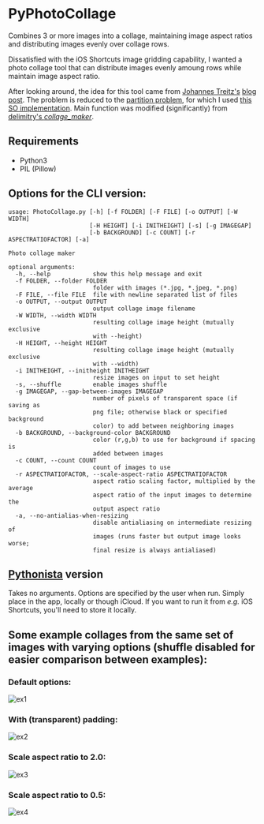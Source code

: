 # PyPhotoCollage
Combines 3 or more images into a collage, maintaining image aspect ratios and distributing images evenly over collage rows.

Dissatisfied with the iOS Shortcuts image gridding capability, I wanted a photo collage tool that can distribute images evenly amoung rows while maintain image aspect ratio.

After looking around, the idea for this tool came from [Johannes Treitz's](https://medium.com/@jtreitz) [blog post](https://medium.com/@jtreitz/the-algorithm-for-a-perfectly-balanced-photo-gallery-914c94a5d8af).
The problem is reduced to the [partition problem](http://www8.cs.umu.se/kurser/TDBAfl/VT06/algorithms/BOOK/BOOK2/NODE45.HTM), for which I used [this SO implementation](https://stackoverflow.com/a/7942946).
Main function was modified (significantly) from [delimitry's _collage_maker_](https://github.com/delimitry/collage_maker).

## Requirements

* Python3
* PIL (Pillow)

## Options for the CLI version:
```
usage: PhotoCollage.py [-h] [-f FOLDER] [-F FILE] [-o OUTPUT] [-W WIDTH]
                       [-H HEIGHT] [-i INITHEIGHT] [-s] [-g IMAGEGAP]
                       [-b BACKGROUND] [-c COUNT] [-r ASPECTRATIOFACTOR] [-a]

Photo collage maker

optional arguments:
  -h, --help            show this help message and exit
  -f FOLDER, --folder FOLDER
                        folder with images (*.jpg, *.jpeg, *.png)
  -F FILE, --file FILE  file with newline separated list of files
  -o OUTPUT, --output OUTPUT
                        output collage image filename
  -W WIDTH, --width WIDTH
                        resulting collage image height (mutually exclusive
                        with --height)
  -H HEIGHT, --height HEIGHT
                        resulting collage image height (mutually exclusive
                        with --width)
  -i INITHEIGHT, --initheight INITHEIGHT
                        resize images on input to set height
  -s, --shuffle         enable images shuffle
  -g IMAGEGAP, --gap-between-images IMAGEGAP
                        number of pixels of transparent space (if saving as
                        png file; otherwise black or specified background
                        color) to add between neighboring images
  -b BACKGROUND, --background-color BACKGROUND
                        color (r,g,b) to use for background if spacing is
                        added between images
  -c COUNT, --count COUNT
                        count of images to use
  -r ASPECTRATIOFACTOR, --scale-aspect-ratio ASPECTRATIOFACTOR
                        aspect ratio scaling factor, multiplied by the average
                        aspect ratio of the input images to determine the
                        output aspect ratio
  -a, --no-antialias-when-resizing
                        disable antialiasing on intermediate resizing of
                        images (runs faster but output image looks worse;
                        final resize is always antialiased)
```

## [Pythonista](http://omz-software.com/pythonista/) version

Takes no arguments.
Options are specified by the user when run.
Simply place in the app, locally or though iCloud.
If you want to run it from _e.g._ iOS Shortcuts, you'll need to store it locally.

## Some example collages from the same set of images with varying options (shuffle disabled for easier comparison between examples):

### Default options:

![ex1](https://github.com/twilsonco/PyPhotoCollage/blob/master/example%201.PNG)

### With (transparent) padding:

![ex2](https://github.com/twilsonco/PyPhotoCollage/blob/master/example%202.PNG)

### Scale aspect ratio to 2.0:

![ex3](https://github.com/twilsonco/PyPhotoCollage/blob/master/example%203.PNG)

### Scale aspect ratio to 0.5:

![ex4](https://github.com/twilsonco/PyPhotoCollage/blob/master/example%204.PNG)

